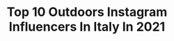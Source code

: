 ---
title: Top 10 Outdoors Instagram Influencers In Italy In 2021
description: >-
  Find top outdoors Instagram influencers in Italy in 2021. Most popular hashtags: #nature #italy #dolomites #mountains.
platform: Instagram
hits: 692
text_top: Identify the top-rated Instagram profiles on inBeat.
text_bottom: inBeat aggregates 692 Instagram influencers like this in Italy for you to pitch.
profiles:
  - username: "alexgonzalezphoto"
    fullname: >-
      A L E X G O N Z A L E Z
    bio: >-
      📸 | Fotógrafo 🎞 | outdoors @alexgonzalezph 🕴🏻 | Retratos 🇩🇴 | República Dominicana 📩 | info@alexgonzalezphoto.com 📱 | Reservaciones: website
    location: "Italy"
    followers: 14383
    engagement: 556
    commentsToLikes: 0.044256
    id: ck137x4e5dhg10i19cc041f0s
    verified: false
    hashtags: "#portrait, #photography, #streets, #alexgonzalezphoto"
  - username: "valeriedsmt"
    fullname: >-
      Valerie Desmet 🌟 Travel
    bio: >-
      Seeker of everyday magic 💫 Traveler | outdoors | adventure 🌍 Ghent, Belgium ☟ Looking for travel inspiration?
    location: "Italy"
    followers: 14156
    engagement: 950
    commentsToLikes: 0.041499
    id: ck5q986ec9un70i11d4jzpots
    verified: false
    hashtags: "#stantonamarlberg, #lovetirol, #myinnsbruck, #mhn"
  - username: "patrizia_ambrosi"
    fullname: >-
      PATRIZIA AMBROSI
    bio: >-
      50% 🇦🇹 | 50% 🇮🇹 | 25% 🇺🇸 Snowboard addicted🏂 @moonchildsnowboards @dopesnow Outdoors and sports lover🏕🏃‍♀️ Food and wine passionate🍷🍕
    location: "Italy"
    followers: 17472
    engagement: 298
    commentsToLikes: 0.023411
    id: ck55nazt65tx10i11135blg7z
    verified: false
    hashtags: "#sport, #winterseason, #dolomiti, #winteriscoming"
  - username: "ninastephanie"
    fullname: >-
      Nina Koch
    bio: >-
      ❆↟☆☼ ⓉⒺⒼⒺⓇⓃⓈⒺⒺ @salomonrunning #trailrunning #running #skimo #outdoors #mountains #timetoplay #salomonrunning
    location: "Italy"
    followers: 11812
    engagement: 657
    commentsToLikes: 0.007894
    id: ck8tc3l3ly5o50j78d7wshe7d
    verified: false
    hashtags: "#snow, #running, #outdoors, #gopro"
  - username: "giuliataboga"
    fullname: >-
      Giulia Taboga
    bio: >-
      Hunting🐾 Outdoors🌲 Dogs🐶 Founder of @gtoutdoorsitaly 🇮🇹 🔫 @franchifeelsright
    location: "Italy"
    followers: 53152
    engagement: 490
    commentsToLikes: 0.008777
    id: ck13a4a23ok7g0i19zcy5m4av
    verified: false
    hashtags: "#mountain, #mountainhunting, #sardinia, #sardegna"
  - username: "theonewithastrawhat"
    fullname: >-
      Andrea Marino ↟↟↟
    bio: >-
      📸 Photographer & Content creator 🏞️ Hiker, Outdoors lover 🇮🇹 Based in Lombardy Huawei P30 Pro New Edition 📱📸👇🏻
    location: "Italy"
    followers: 64056
    engagement: 362
    commentsToLikes: 0.061695
    id: ckap880len8am0i78lmp2lewx
    verified: false
    hashtags: "#hidden, #mountaineer, #italy, #montagna"
  - username: "otellimarco_86"
    fullname: >-
      Marco Otelli 🇮🇹
    bio: >-
      Travel | Outdoors | Nature | Landscape 🇮🇹 |Made in Italy 📸 | Sony α7R 🚁 | DJI Mavic pro / drone pilot
    location: "Italy"
    followers: 9349
    engagement: 1173
    commentsToLikes: 0.066888
    id: ck5highjbddyp0i11a5vwp4ai
    verified: false
    hashtags: "#forbestravelguide, #dronephotography, #naturephotography, #mountain"
  - username: "nlskrkhfs"
    fullname: >-
      Niels Kerkhofs | Belgium🇧🇪
    bio: >-
      Not being home is my favorite hobby Always craving roadtrips 🌲 Outdoors & Travel
    location: "Italy"
    followers: 4346
    engagement: 1710
    commentsToLikes: 0.095520
    id: ck135ymy83vlb0i196u6gnqoe
    verified: false
    hashtags: "#weroamaustria, #earthfocus, #fpv, #hikingtheglobe"
  - username: "whiteyienz"
    fullname: >-
      Vincenzo Puzzo
    bio: >-
      Currently:📍Sicily, Italy 🇮🇹 #Travel | #Outdoors | #Photography Dreamer & Storyteller of my HeadTrip 🌿
    location: "Italy"
    followers: 14780
    engagement: 710
    commentsToLikes: 0.055650
    id: ck8t3qqjd44x00j78t36cxyvs
    verified: false
    hashtags: "#naturephoto, #fantastic, #wildlifephotography, #landscapephotography"
  - username: "bugsandbears"
    fullname: >-
      Wildlife Travel Doris & Matt
    bio: >-
      ↠ Find us outdoors ↠ Wildlife, nature & adventure enthusiasts ↠ Based in Salzkammergut 🇦🇹 ↓ Our latest video
    location: "Italy"
    followers: 9505
    engagement: 794
    commentsToLikes: 0.056842
    id: ck13434tnugpp0i19s3rk1cr9
    verified: false
    hashtags: "#enjoyaustria, #igersaustria, #discoverwildlife, #naturelovers"
---